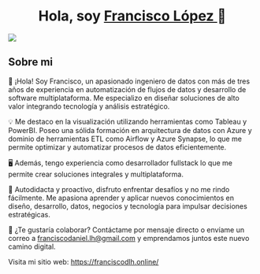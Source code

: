 <div align="center">
<h1 align="center">Hola, soy <a href="https://franciscodlh.online/"> Francisco López </a> 👋</h1>
</div>
<img src="https://media.licdn.com/dms/image/D5616AQG-0jLvdh1uNg/profile-displaybackgroundimage-shrink_350_1400/0/1714582090626?e=1720656000&v=beta&t=yBWuSdswBd3m9KAQCd1OaEzGzXtdxgT84jPKBDfpDJg">



## Sobre mi

🚀 ¡Hola! Soy Francisco, un apasionado ingeniero de datos con más de tres años de experiencia en automatización de flujos de datos y desarrollo de software multiplataforma. Me especializo en diseñar soluciones de alto valor integrando tecnología y análisis estratégico.

💡 Me destaco en la visualización utilizando herramientas como Tableau y PowerBI. Poseo una sólida formación en arquitectura de datos con Azure y dominio de herramientas ETL como Airflow y Azure Synapse, lo que me permite optimizar y automatizar procesos de datos eficientemente.

🖥️ Además, tengo experiencia como desarrollador fullstack lo que me permite crear soluciones integrales y multiplataforma.

🌟 Autodidacta y proactivo, disfruto enfrentar desafíos y no me rindo fácilmente. Me apasiona aprender y aplicar nuevos conocimientos en diseño, desarrollo, datos, negocios y tecnología para impulsar decisiones estratégicas.

📲 ¿Te gustaría colaborar? Contáctame por mensaje directo o envíame un correo a franciscodaniel.lh@gmail.com y emprendamos juntos este nuevo camino digital. 

Visita mi sitio web: https://franciscodlh.online/
<br>

